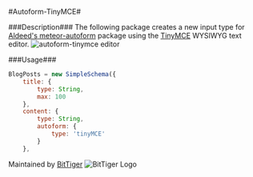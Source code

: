 #Autoform-TinyMCE#

###Description###
The following package creates a new input type for [Aldeed's meteor-autoform](https://github.com/aldeed/meteor-autoform) package using the [TinyMCE](https://www.tinymce.com/) WYSIWYG text editor.
![autoform-tinymce editor](https://raw.githubusercontent.com/oohaysmlm/autoform-tinymce/master/readme/tinymce.png)

###Usage###
```javascript
BlogPosts = new SimpleSchema({
    title: {
        type: String,
        max: 100
    },
    content: {
        type: String,
        autoform: {
            type: 'tinyMCE'
        }
    },
```

Maintained by [BitTiger](http://bittiger.io)
![BitTiger Logo](https://raw.githubusercontent.com/oohaysmlm/autoform-tinymce/master/readme/small_logo.png)
